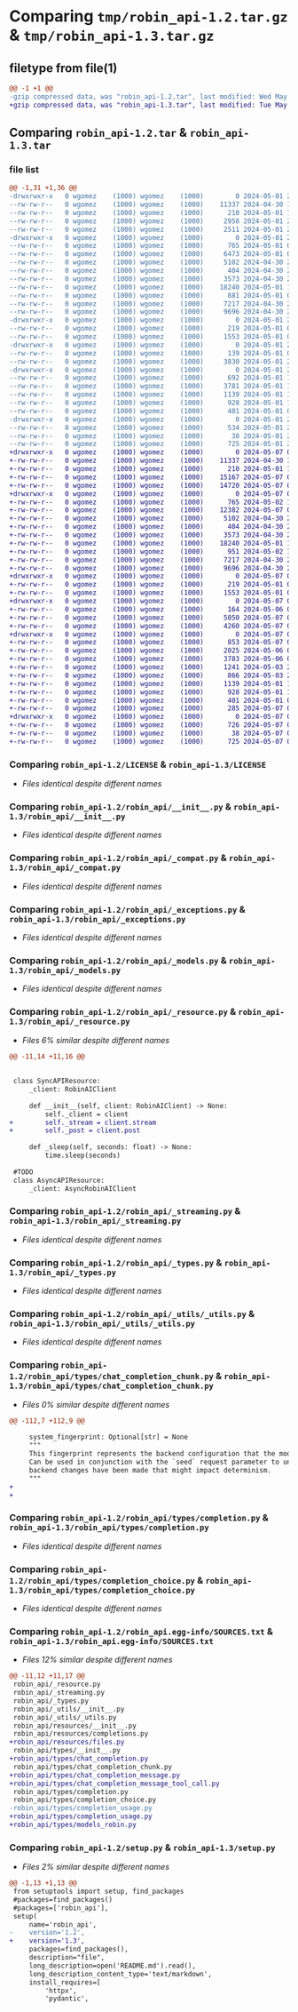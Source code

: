# Comparing `tmp/robin_api-1.2.tar.gz` & `tmp/robin_api-1.3.tar.gz`

## filetype from file(1)

```diff
@@ -1 +1 @@
-gzip compressed data, was "robin_api-1.2.tar", last modified: Wed May  1 20:42:05 2024, max compression
+gzip compressed data, was "robin_api-1.3.tar", last modified: Tue May  7 04:34:06 2024, max compression
```

## Comparing `robin_api-1.2.tar` & `robin_api-1.3.tar`

### file list

```diff
@@ -1,31 +1,36 @@
-drwxrwxr-x   0 wgomez    (1000) wgomez    (1000)        0 2024-05-01 20:42:05.371209 robin_api-1.2/
--rw-rw-r--   0 wgomez    (1000) wgomez    (1000)    11337 2024-04-30 18:06:24.000000 robin_api-1.2/LICENSE
--rw-rw-r--   0 wgomez    (1000) wgomez    (1000)      210 2024-05-01 19:41:22.000000 robin_api-1.2/MANIFEST.in
--rw-rw-r--   0 wgomez    (1000) wgomez    (1000)     2958 2024-05-01 20:42:05.371209 robin_api-1.2/PKG-INFO
--rw-rw-r--   0 wgomez    (1000) wgomez    (1000)     2511 2024-05-01 20:03:11.000000 robin_api-1.2/README.md
-drwxrwxr-x   0 wgomez    (1000) wgomez    (1000)        0 2024-05-01 20:42:05.371209 robin_api-1.2/robin_api/
--rw-rw-r--   0 wgomez    (1000) wgomez    (1000)      765 2024-05-01 02:52:51.000000 robin_api-1.2/robin_api/__init__.py
--rw-rw-r--   0 wgomez    (1000) wgomez    (1000)     6473 2024-05-01 04:43:31.000000 robin_api-1.2/robin_api/_client.py
--rw-rw-r--   0 wgomez    (1000) wgomez    (1000)     5102 2024-04-30 23:37:44.000000 robin_api-1.2/robin_api/_compat.py
--rw-rw-r--   0 wgomez    (1000) wgomez    (1000)      404 2024-04-30 23:05:14.000000 robin_api-1.2/robin_api/_constants.py
--rw-rw-r--   0 wgomez    (1000) wgomez    (1000)     3573 2024-04-30 20:26:30.000000 robin_api-1.2/robin_api/_exceptions.py
--rw-rw-r--   0 wgomez    (1000) wgomez    (1000)    18240 2024-05-01 18:18:56.000000 robin_api-1.2/robin_api/_models.py
--rw-rw-r--   0 wgomez    (1000) wgomez    (1000)      881 2024-05-01 04:56:26.000000 robin_api-1.2/robin_api/_resource.py
--rw-rw-r--   0 wgomez    (1000) wgomez    (1000)     7217 2024-04-30 23:44:46.000000 robin_api-1.2/robin_api/_streaming.py
--rw-rw-r--   0 wgomez    (1000) wgomez    (1000)     9696 2024-04-30 23:36:19.000000 robin_api-1.2/robin_api/_types.py
-drwxrwxr-x   0 wgomez    (1000) wgomez    (1000)        0 2024-05-01 20:42:05.371209 robin_api-1.2/robin_api/_utils/
--rw-rw-r--   0 wgomez    (1000) wgomez    (1000)      219 2024-05-01 02:38:52.000000 robin_api-1.2/robin_api/_utils/__init__.py
--rw-rw-r--   0 wgomez    (1000) wgomez    (1000)     1553 2024-05-01 02:38:37.000000 robin_api-1.2/robin_api/_utils/_utils.py
-drwxrwxr-x   0 wgomez    (1000) wgomez    (1000)        0 2024-05-01 20:42:05.371209 robin_api-1.2/robin_api/resources/
--rw-rw-r--   0 wgomez    (1000) wgomez    (1000)      139 2024-05-01 00:03:13.000000 robin_api-1.2/robin_api/resources/__init__.py
--rw-rw-r--   0 wgomez    (1000) wgomez    (1000)     3830 2024-05-01 20:13:11.000000 robin_api-1.2/robin_api/resources/completions.py
-drwxrwxr-x   0 wgomez    (1000) wgomez    (1000)        0 2024-05-01 20:42:05.371209 robin_api-1.2/robin_api/types/
--rw-rw-r--   0 wgomez    (1000) wgomez    (1000)      692 2024-05-01 17:26:33.000000 robin_api-1.2/robin_api/types/__init__.py
--rw-rw-r--   0 wgomez    (1000) wgomez    (1000)     3781 2024-05-01 18:04:25.000000 robin_api-1.2/robin_api/types/chat_completion_chunk.py
--rw-rw-r--   0 wgomez    (1000) wgomez    (1000)     1139 2024-05-01 16:49:41.000000 robin_api-1.2/robin_api/types/completion.py
--rw-rw-r--   0 wgomez    (1000) wgomez    (1000)      928 2024-05-01 17:15:49.000000 robin_api-1.2/robin_api/types/completion_choice.py
--rw-rw-r--   0 wgomez    (1000) wgomez    (1000)      401 2024-05-01 00:30:19.000000 robin_api-1.2/robin_api/types/completion_usage.py
-drwxrwxr-x   0 wgomez    (1000) wgomez    (1000)        0 2024-05-01 20:42:05.371209 robin_api-1.2/robin_api.egg-info/
--rw-rw-r--   0 wgomez    (1000) wgomez    (1000)      534 2024-05-01 20:42:05.000000 robin_api-1.2/robin_api.egg-info/SOURCES.txt
--rw-rw-r--   0 wgomez    (1000) wgomez    (1000)       38 2024-05-01 20:42:05.371209 robin_api-1.2/setup.cfg
--rw-rw-r--   0 wgomez    (1000) wgomez    (1000)      725 2024-05-01 20:41:52.000000 robin_api-1.2/setup.py
+drwxrwxr-x   0 wgomez    (1000) wgomez    (1000)        0 2024-05-07 04:34:06.602977 robin_api-1.3/
+-rw-rw-r--   0 wgomez    (1000) wgomez    (1000)    11337 2024-04-30 18:06:24.000000 robin_api-1.3/LICENSE
+-rw-rw-r--   0 wgomez    (1000) wgomez    (1000)      210 2024-05-01 19:41:22.000000 robin_api-1.3/MANIFEST.in
+-rw-rw-r--   0 wgomez    (1000) wgomez    (1000)    15167 2024-05-07 04:34:06.602977 robin_api-1.3/PKG-INFO
+-rw-rw-r--   0 wgomez    (1000) wgomez    (1000)    14720 2024-05-07 04:31:29.000000 robin_api-1.3/README.md
+drwxrwxr-x   0 wgomez    (1000) wgomez    (1000)        0 2024-05-07 04:34:06.602977 robin_api-1.3/robin_api/
+-rw-rw-r--   0 wgomez    (1000) wgomez    (1000)      765 2024-05-02 19:33:54.000000 robin_api-1.3/robin_api/__init__.py
+-rw-rw-r--   0 wgomez    (1000) wgomez    (1000)    12382 2024-05-07 02:08:18.000000 robin_api-1.3/robin_api/_client.py
+-rw-rw-r--   0 wgomez    (1000) wgomez    (1000)     5102 2024-04-30 23:37:44.000000 robin_api-1.3/robin_api/_compat.py
+-rw-rw-r--   0 wgomez    (1000) wgomez    (1000)      404 2024-04-30 23:05:14.000000 robin_api-1.3/robin_api/_constants.py
+-rw-rw-r--   0 wgomez    (1000) wgomez    (1000)     3573 2024-04-30 20:26:30.000000 robin_api-1.3/robin_api/_exceptions.py
+-rw-rw-r--   0 wgomez    (1000) wgomez    (1000)    18240 2024-05-01 18:18:56.000000 robin_api-1.3/robin_api/_models.py
+-rw-rw-r--   0 wgomez    (1000) wgomez    (1000)      951 2024-05-02 19:39:40.000000 robin_api-1.3/robin_api/_resource.py
+-rw-rw-r--   0 wgomez    (1000) wgomez    (1000)     7217 2024-04-30 23:44:46.000000 robin_api-1.3/robin_api/_streaming.py
+-rw-rw-r--   0 wgomez    (1000) wgomez    (1000)     9696 2024-04-30 23:36:19.000000 robin_api-1.3/robin_api/_types.py
+drwxrwxr-x   0 wgomez    (1000) wgomez    (1000)        0 2024-05-07 04:34:06.602977 robin_api-1.3/robin_api/_utils/
+-rw-rw-r--   0 wgomez    (1000) wgomez    (1000)      219 2024-05-01 02:38:52.000000 robin_api-1.3/robin_api/_utils/__init__.py
+-rw-rw-r--   0 wgomez    (1000) wgomez    (1000)     1553 2024-05-01 02:38:37.000000 robin_api-1.3/robin_api/_utils/_utils.py
+drwxrwxr-x   0 wgomez    (1000) wgomez    (1000)        0 2024-05-07 04:34:06.602977 robin_api-1.3/robin_api/resources/
+-rw-rw-r--   0 wgomez    (1000) wgomez    (1000)      164 2024-05-06 00:49:45.000000 robin_api-1.3/robin_api/resources/__init__.py
+-rw-rw-r--   0 wgomez    (1000) wgomez    (1000)     5050 2024-05-07 03:00:16.000000 robin_api-1.3/robin_api/resources/completions.py
+-rw-rw-r--   0 wgomez    (1000) wgomez    (1000)     4260 2024-05-07 03:59:52.000000 robin_api-1.3/robin_api/resources/files.py
+drwxrwxr-x   0 wgomez    (1000) wgomez    (1000)        0 2024-05-07 04:34:06.602977 robin_api-1.3/robin_api/types/
+-rw-rw-r--   0 wgomez    (1000) wgomez    (1000)      853 2024-05-07 00:28:45.000000 robin_api-1.3/robin_api/types/__init__.py
+-rw-rw-r--   0 wgomez    (1000) wgomez    (1000)     2025 2024-05-06 00:21:01.000000 robin_api-1.3/robin_api/types/chat_completion.py
+-rw-rw-r--   0 wgomez    (1000) wgomez    (1000)     3783 2024-05-06 00:07:24.000000 robin_api-1.3/robin_api/types/chat_completion_chunk.py
+-rw-rw-r--   0 wgomez    (1000) wgomez    (1000)     1241 2024-05-03 21:04:08.000000 robin_api-1.3/robin_api/types/chat_completion_message.py
+-rw-rw-r--   0 wgomez    (1000) wgomez    (1000)      866 2024-05-03 21:04:32.000000 robin_api-1.3/robin_api/types/chat_completion_message_tool_call.py
+-rw-rw-r--   0 wgomez    (1000) wgomez    (1000)     1139 2024-05-01 16:49:41.000000 robin_api-1.3/robin_api/types/completion.py
+-rw-rw-r--   0 wgomez    (1000) wgomez    (1000)      928 2024-05-01 17:15:49.000000 robin_api-1.3/robin_api/types/completion_choice.py
+-rw-rw-r--   0 wgomez    (1000) wgomez    (1000)      401 2024-05-01 00:30:19.000000 robin_api-1.3/robin_api/types/completion_usage.py
+-rw-rw-r--   0 wgomez    (1000) wgomez    (1000)      285 2024-05-07 00:28:29.000000 robin_api-1.3/robin_api/types/models_robin.py
+drwxrwxr-x   0 wgomez    (1000) wgomez    (1000)        0 2024-05-07 04:34:06.602977 robin_api-1.3/robin_api.egg-info/
+-rw-rw-r--   0 wgomez    (1000) wgomez    (1000)      726 2024-05-07 04:34:06.000000 robin_api-1.3/robin_api.egg-info/SOURCES.txt
+-rw-rw-r--   0 wgomez    (1000) wgomez    (1000)       38 2024-05-07 04:34:06.602977 robin_api-1.3/setup.cfg
+-rw-rw-r--   0 wgomez    (1000) wgomez    (1000)      725 2024-05-07 04:33:51.000000 robin_api-1.3/setup.py
```

### Comparing `robin_api-1.2/LICENSE` & `robin_api-1.3/LICENSE`

 * *Files identical despite different names*

### Comparing `robin_api-1.2/robin_api/__init__.py` & `robin_api-1.3/robin_api/__init__.py`

 * *Files identical despite different names*

### Comparing `robin_api-1.2/robin_api/_compat.py` & `robin_api-1.3/robin_api/_compat.py`

 * *Files identical despite different names*

### Comparing `robin_api-1.2/robin_api/_exceptions.py` & `robin_api-1.3/robin_api/_exceptions.py`

 * *Files identical despite different names*

### Comparing `robin_api-1.2/robin_api/_models.py` & `robin_api-1.3/robin_api/_models.py`

 * *Files identical despite different names*

### Comparing `robin_api-1.2/robin_api/_resource.py` & `robin_api-1.3/robin_api/_resource.py`

 * *Files 6% similar despite different names*

```diff
@@ -11,14 +11,16 @@
 
 
 class SyncAPIResource:
     _client: RobinAIClient
 
     def __init__(self, client: RobinAIClient) -> None:
         self._client = client
+        self._stream = client.stream
+        self._post = client.post
 
     def _sleep(self, seconds: float) -> None:
         time.sleep(seconds)
 
 #TODO
 class AsyncAPIResource:
     _client: AsyncRobinAIClient
```

### Comparing `robin_api-1.2/robin_api/_streaming.py` & `robin_api-1.3/robin_api/_streaming.py`

 * *Files identical despite different names*

### Comparing `robin_api-1.2/robin_api/_types.py` & `robin_api-1.3/robin_api/_types.py`

 * *Files identical despite different names*

### Comparing `robin_api-1.2/robin_api/_utils/_utils.py` & `robin_api-1.3/robin_api/_utils/_utils.py`

 * *Files identical despite different names*

### Comparing `robin_api-1.2/robin_api/types/chat_completion_chunk.py` & `robin_api-1.3/robin_api/types/chat_completion_chunk.py`

 * *Files 0% similar despite different names*

```diff
@@ -112,7 +112,9 @@
 
     system_fingerprint: Optional[str] = None
     """
     This fingerprint represents the backend configuration that the model runs with.
     Can be used in conjunction with the `seed` request parameter to understand when
     backend changes have been made that might impact determinism.
     """
+
+
```

### Comparing `robin_api-1.2/robin_api/types/completion.py` & `robin_api-1.3/robin_api/types/completion.py`

 * *Files identical despite different names*

### Comparing `robin_api-1.2/robin_api/types/completion_choice.py` & `robin_api-1.3/robin_api/types/completion_choice.py`

 * *Files identical despite different names*

### Comparing `robin_api-1.2/robin_api.egg-info/SOURCES.txt` & `robin_api-1.3/robin_api.egg-info/SOURCES.txt`

 * *Files 12% similar despite different names*

```diff
@@ -11,12 +11,17 @@
 robin_api/_resource.py
 robin_api/_streaming.py
 robin_api/_types.py
 robin_api/_utils/__init__.py
 robin_api/_utils/_utils.py
 robin_api/resources/__init__.py
 robin_api/resources/completions.py
+robin_api/resources/files.py
 robin_api/types/__init__.py
+robin_api/types/chat_completion.py
 robin_api/types/chat_completion_chunk.py
+robin_api/types/chat_completion_message.py
+robin_api/types/chat_completion_message_tool_call.py
 robin_api/types/completion.py
 robin_api/types/completion_choice.py
-robin_api/types/completion_usage.py
+robin_api/types/completion_usage.py
+robin_api/types/models_robin.py
```

### Comparing `robin_api-1.2/setup.py` & `robin_api-1.3/setup.py`

 * *Files 2% similar despite different names*

```diff
@@ -1,13 +1,13 @@
 from setuptools import setup, find_packages
 #packages=find_packages()
 #packages=['robin_api'],
 setup(
     name='robin_api',
-    version='1.2',
+    version='1.3',
     packages=find_packages(),
     description="file",
     long_description=open('README.md').read(),
     long_description_content_type='text/markdown',
     install_requires=[
         'httpx',
         'pydantic',
```

